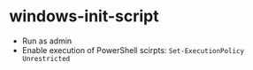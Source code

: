 # windows-init-script

* Run as admin
* Enable execution of PowerShell scirpts: `Set-ExecutionPolicy Unrestricted`